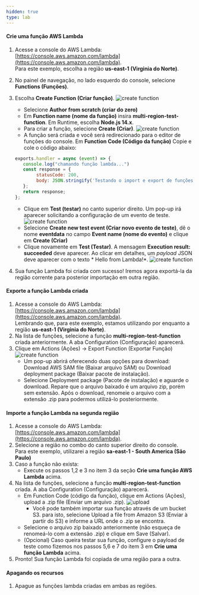 ```yaml
---
hidden: true
type: lab
---
```


#### Crie uma função AWS Lambda

1. Acesse a console do AWS Lambda: [https://console.aws.amazon.com/lambda](https://console.aws.amazon.com/lambda).
   <br>Para este exemplo, escolha a região **us-east-1 (Virginia do Norte)**.
2. No painel de navegação, no lado esquerdo do console, selecione **Functions (Funções)**.
3. Escolha **Create Function (Criar função)**.
   ![create function](/images/lambda-create-function.png)
   - Selecione **Author from scratch (criar do zero)** 
   - Em **Function name (nome da função)** insira **multi-region-test-function**. Em Runtime, escolha **Node.js 14.x**.
   - Para criar a função, selecione **Create (Criar)**. 
   ![create function](/images/lambda-create-function-form.png)
   - A função será criada e você será redirecionado para o editor de funções do console. Em **Function Code (Código da função)** Copie e cole o código abaixo:

   ```javascript
   exports.handler = async (event) => {
      console.log("chamando função lambda...")
      const response = {
           statusCode: 200,
           body: JSON.stringify('Testando o import e export de funções Lambda!'),
      };
      return response;
   };
   ```

   - Clique em **Test (testar)** no canto superior direito. Um pop-up irá aparecer solicitando a configuração de um evento de teste.
   ![create function](/images/lambda-test-button.png)
   - Selecione **Create new test event (Criar novo evento de teste)**, dê o nome **eventdata** no campo **Event name (nome do evento)** e clique em **Create (Criar)**
   - Clique novamente em **Test (Testar)**. A mensagem **Execution result: succeeded** deve aparecer. Ao clicar em detalhes, um *payload* JSON deve aparecer com o texto * Hello from Lambda!*.
   ![create function](/images/lambda-success.png)
4. Sua função Lambda foi criada com sucesso! Iremos agora exportá-la da região corrente para posterior importação em outra região.

#### Exporte a função Lambda criada
1. Acesse a console do AWS Lambda: [https://console.aws.amazon.com/lambda](https://console.aws.amazon.com/lambda).
   <br>Lembrando que, para este exemplo, estamos utilizando por enquanto a região **us-east-1 (Virginia do Norte)**.
2. Na lista de funções, selecione a função **multi-region-test-function** criada anteriormente. A aba Configuration (Configuração) aparecerá.
3. Clique em Actions (Ações) -> Export Function (Exportar Função)
   ![create function](/images/lambda-export.png)
   - Um pop-up abrirá oferecendo duas opções para download: Download AWS SAM file (Baixar arquivo SAM) ou Download deployment package (Baixar pacote de instalação).
   - Selecione Deployment package (Pacote de instalação) e aguarde o download. Repare que o arquivo baixado é um arquivo zip, porém sem extensão. Após o download, renomeie o arquivo com a extensão .zip para podermos utilizá-lo posteriormente.

#### Importe a função Lambda na segunda região
1. Acesse a console do AWS Lambda: [https://console.aws.amazon.com/lambda](https://console.aws.amazon.com/lambda).
2. Selecione a região no combo do canto superior direito do console. 
<br/>Para este exemplo, utilizarei a região **sa-east-1 - South America (São Paulo)**
3. Caso a função não exista:
   - Execute os passos 1,2 e 3 no item 3 da seção **Crie uma função AWS Lambda** acima.
4. Na lista de funções, selecione a função **multi-region-test-function** criada. A aba Configuration (Configuração) aparecerá.
   - Em Function Code (código da função), clique em Actions (Ações), upload a .zip file (Enviar um arquivo .zip). 
      ![upload](/images/lambda-upload.png)
      - Você pode também importar sua função através de um bucket S3. para isto, selecione Upload a file from Amazon S3 (Enviar à partir do S3) e informe a URL onde o .zip se encontra.
   - Selecione o arquivo zip baixado anteriormente (não esqueça de renomeá-lo com a extensão .zip) e clique em Save (Salvar).
   - (Opcional) Caso queira testar sua função, configure o payload de teste como fizemos nos passos 5,6 e 7 do item 3 em **Crie uma função Lambda** acima.
5. Pronto! Sua função Lambda foi copiada de uma região para a outra.

#### Apagando os recursos
1. Apague as funções lambda criadas em ambas as regiões.

